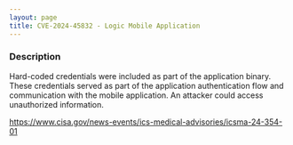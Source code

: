 ```yaml
---
layout: page
title: CVE-2024-45832 - Logic Mobile Application
---
```


### Description

Hard-coded credentials were included as part of the application binary. These credentials served as part of the application authentication flow and communication with the mobile application. An attacker could access unauthorized information.

https://www.cisa.gov/news-events/ics-medical-advisories/icsma-24-354-01
